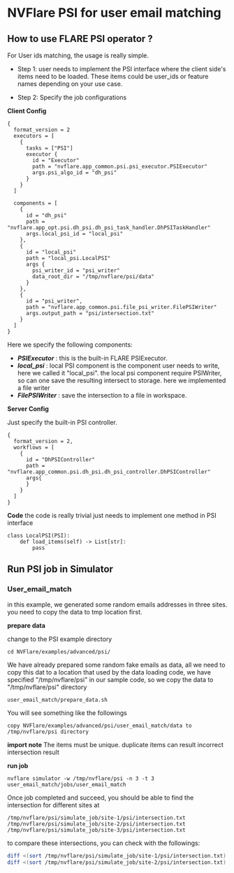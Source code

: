 # NVFlare PSI for user email matching

## How to use FLARE PSI operator ?

For User ids matching, the usage is really simple. 

* Step 1: user needs to implement the PSI interface where the client side's items need to be loaded.
These items could be user_ids or feature names depending on your use case.

* Step 2: Specify the job configurations

**Client Config**

```
{
  format_version = 2
  executors = [
    {
      tasks = ["PSI"]
      executor {
        id = "Executor"
        path = "nvflare.app_common.psi.psi_executor.PSIExecutor"
        args.psi_algo_id = "dh_psi"
      }
    }
  ]

  components = [
    {
      id = "dh_psi"
      path = "nvflare.app_opt.psi.dh_psi.dh_psi_task_handler.DhPSITaskHandler"
      args.local_psi_id = "local_psi"
    },
    {
      id = "local_psi"
      path = "local_psi.LocalPSI"
      args {
        psi_writer_id = "psi_writer"
        data_root_dir = "/tmp/nvflare/psi/data"
      }
    },
    {
      id = "psi_writer",
      path = "nvflare.app_common.psi.file_psi_writer.FilePSIWriter"
      args.output_path = "psi/intersection.txt"
    }
  ]
}
```

Here we specify the following components:

* **_PSIExecutor_** : this is the built-in FLARE PSIExecutor. 
* **_local_psi_** : local PSI component is the component user needs to write, here we called it "local_psi". 
the local psi component require PSIWriter, so can one save the resulting intersect to storage. here we implemented
a file writer
* **_FilePSIWriter_** : save the intersection to a file in workspace.  

**Server Config**

Just specify the built-in PSI controller. 
```
{
  format_version = 2,
  workflows = [
    {
      id = "DhPSIController"
      path = "nvflare.app_common.psi.dh_psi.dh_psi_controller.DhPSIController"
      args{
      }
    }
  ]
}
```
**Code**
 the code is really trivial just needs to implement one method in PSI interface

```
class LocalPSI(PSI):
    def load_items(self) -> List[str]:
        pass

```

## Run PSI job in Simulator

### User_email_match 
   in this example, we generated some random emails addresses in three sites. 
   you need to copy the data to tmp location first. 

**prepare data**

change to the PSI example directory
```
cd NVFlare/examples/advanced/psi/
```
We have already prepared some random fake emails as data, all we need to copy this dat to a location 
that used by the data loading code, we have specified "/tmp/nvflare/psi" in our sample code, so we copy the data to
"/tmp/nvflare/psi" directory

```
user_email_match/prepare_data.sh
```   
You will see something like the followings

```
copy NVFlare/examples/advanced/psi/user_email_match/data to /tmp/nvflare/psi directory

```

**import note**
   The items must be unique. duplicate items can result incorrect intersection result

**run job** 
```
nvflare simulator -w /tmp/nvflare/psi -n 3 -t 3 user_email_match/jobs/user_email_match
```
Once job completed and succeed, you should be able to find the intersection for different sites at

```
/tmp/nvflare/psi/simulate_job/site-1/psi/intersection.txt 
/tmp/nvflare/psi/simulate_job/site-2/psi/intersection.txt 
/tmp/nvflare/psi/simulate_job/site-3/psi/intersection.txt  
```
to compare these intersections, you can check with the followings:

```bash
diff <(sort /tmp/nvflare/psi/simulate_job/site-1/psi/intersection.txt) <(sort /tmp/nvflare/psi/simulate_job/site-2/psi/intersection.txt)
diff <(sort /tmp/nvflare/psi/simulate_job/site-2/psi/intersection.txt) <(sort /tmp/nvflare/psi/simulate_job/site-3/psi/intersection.txt)
```
